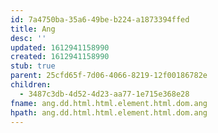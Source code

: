 ```yaml
---
id: 7a4750ba-35a6-49be-b224-a1873394ffed
title: Ang
desc: ''
updated: 1612941158990
created: 1612941158990
stub: true
parent: 25cfd65f-7d06-4066-8219-12f00186782e
children:
  - 3487c3db-4d52-4d23-aa77-1e715e368e28
fname: ang.dd.html.html.element.html.dom.ang
hpath: ang.dd.html.html.element.html.dom.ang
---
```



